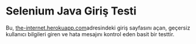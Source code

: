 # Selenium Java Giriş Testi

Bu, [the-internet.herokuapp.com](https://the-internet.herokuapp.com/login)adresindeki giriş sayfasını açan,
geçersiz kullanıcı bilgileri giren ve hata mesajını kontrol eden basit bir testtir.
